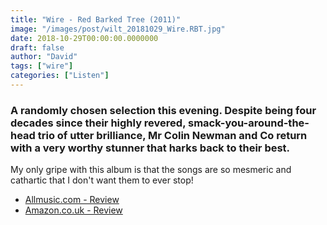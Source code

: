 ```yaml
---
title: "Wire - Red Barked Tree (2011)"
image: "/images/post/wilt_20181029_Wire.RBT.jpg"
date: 2018-10-29T00:00:00.0000000
draft: false
author: "David"
tags: ["wire"]
categories: ["Listen"]
---
```

### A randomly chosen selection this evening. Despite being four decades since their highly revered, smack-you-around-the-head trio of utter brilliance, Mr Colin Newman and Co return with a very worthy stunner that harks back to their best.

 My only gripe with this album is that the songs are so mesmeric and cathartic that I don't want them to ever stop!

-  [Allmusic.com - Review](https://www.allmusic.com/album/red-barked-tree-mw0002083012)
-  [Amazon.co.uk - Review](https://www.amazon.co.uk/Red-Barked-Tree-Wire/dp/B004C9PA32/ref=sr_1_1?s=music&amp;ie=UTF8&amp;qid=1540786454&amp;sr=1-1&amp;keywords=wire+red+barked+tree)